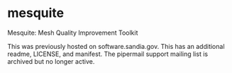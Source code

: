 # mesquite
Mesquite: Mesh Quality Improvement Toolkit

This was previously hosted on software.sandia.gov.
This has an additional readme, LICENSE, and manifest. 
The pipermail support mailing list is archived but no longer active.
